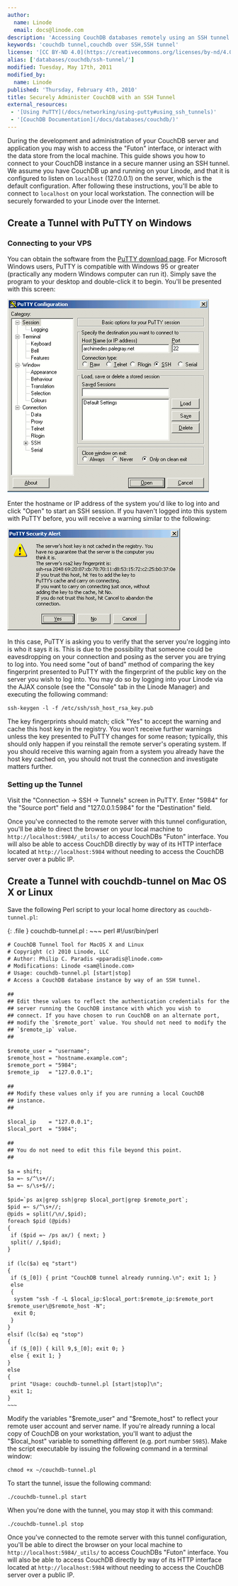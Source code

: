 ```yaml
---
author:
  name: Linode
  email: docs@linode.com
description: 'Accessing CouchDB databases remotely using an SSH tunnel.'
keywords: 'couchdb tunnel,couchdb over SSH,SSH tunnel'
license: '[CC BY-ND 4.0](https://creativecommons.org/licenses/by-nd/4.0)'
alias: ['databases/couchdb/ssh-tunnel/']
modified: Tuesday, May 17th, 2011
modified_by:
  name: Linode
published: 'Thursday, February 4th, 2010'
title: Securely Administer CouchDB with an SSH Tunnel
external_resources:
 - '[Using PuTTY](/docs/networking/using-putty#using_ssh_tunnels)'
 - '[CouchDB Documentation](/docs/databases/couchdb/)'
---
```


During the development and administration of your CouchDB server and application you may wish to access the "Futon" interface, or interact with the data store from the local machine. This guide shows you how to connect to your CouchDB instance in a secure manner using an SSH tunnel. We assume you have CouchDB up and running on your Linode, and that it is configured to listen on `localhost` (127.0.0.1) on the server, which is the default configuration. After following these instructions, you'll be able to connect to `localhost` on your local workstation. The connection will be securely forwarded to your Linode over the Internet.

## Create a Tunnel with PuTTY on Windows

### Connecting to your VPS

You can obtain the software from the [PuTTY download page](http://www.chiark.greenend.org.uk/~sgtatham/putty/download.html). For Microsoft Windows users, PuTTY is compatible with Windows 95 or greater (practically any modern Windows computer can run it). Simply save the program to your desktop and double-click it to begin. You'll be presented with this screen:

[![The session login screen in PuTTY on Windows.](/docs/assets/385-putty-01-session.png)](/docs/assets/385-putty-01-session.png)

Enter the hostname or IP address of the system you'd like to log into and click "Open" to start an SSH session. If you haven't logged into this system with PuTTY before, you will receive a warning similar to the following:

[![An unknown host key warning in PuTTY on Windows.](/docs/assets/386-putty-02-host-key-warning.png)](/docs/assets/386-putty-02-host-key-warning.png)

In this case, PuTTY is asking you to verify that the server you're logging into is who it says it is. This is due to the possibility that someone could be eavesdropping on your connection and posing as the server you are trying to log into. You need some "out of band" method of comparing the key fingerprint presented to PuTTY with the fingerprint of the public key on the server you wish to log into. You may do so by logging into your Linode via the AJAX console (see the "Console" tab in the Linode Manager) and executing the following command:

    ssh-keygen -l -f /etc/ssh/ssh_host_rsa_key.pub 

The key fingerprints should match; click "Yes" to accept the warning and cache this host key in the registry. You won't receive further warnings unless the key presented to PuTTY changes for some reason; typically, this should only happen if you reinstall the remote server's operating system. If you should receive this warning again from a system you already have the host key cached on, you should not trust the connection and investigate matters further.

### Setting up the Tunnel

Visit the "Connection -\> SSH -\> Tunnels" screen in PuTTY. Enter "5984" for the "Source port" field and "127.0.0.1:5984" for the "Destination" field.

Once you've connected to the remote server with this tunnel configuration, you'll be able to direct the browser on your local machine to `http://localhost:5984/_utils/` to access CouchDBs "Futon" interface. You will also be able to access CouchDB directly by way of its HTTP interface located at `http://localhost:5984` without needing to access the CouchDB server over a public IP.

## Create a Tunnel with couchdb-tunnel on Mac OS X or Linux

Save the following Perl script to your local home directory as `couchdb-tunnel.pl`:

{: .file }
couchdb-tunnel.pl
:   ~~~ perl
    #!/usr/bin/perl

    # CouchDB Tunnel Tool for MacOS X and Linux
    # Copyright (c) 2010 Linode, LLC
    # Author: Philip C. Paradis <pparadis@linode.com>
    # Modifications: Linode <sam@linode.com>
    # Usage: couchdb-tunnel.pl [start|stop]
    # Access a CouchDB database instance by way of an SSH tunnel.

    ## 
    ## Edit these values to reflect the authentication credentials for the
    ## server running the CouchDB instance with which you wish to
    ## connect. If you have chosen to run CouchDB on an alternate port,
    ## modify the `$remote_port` value. You should not need to modify the
    ## `$remote_ip` value. 
    ## 

    $remote_user = "username";
    $remote_host = "hostname.example.com";
    $remote_port = "5984";
    $remote_ip   = "127.0.0.1";

    ##
    ## Modify these values only if you are running a local CouchDB
    ## instance. 
    ## 

    $local_ip    = "127.0.0.1";
    $local_port  = "5984";

    ##
    ## You do not need to edit this file beyond this point. 
    ## 

    $a = shift;
    $a =~ s/^\s+//;
    $a =~ s/\s+$//;

    $pid=`ps ax|grep ssh|grep $local_port|grep $remote_port`;
    $pid =~ s/^\s+//;
    @pids = split(/\n/,$pid);
    foreach $pid (@pids)
    {
     if ($pid =~ /ps ax/) { next; }
     split(/ /,$pid);
    }

    if (lc($a) eq "start")
    {
     if ($_[0]) { print "CouchDB tunnel already running.\n"; exit 1; }
     else
     {
      system "ssh -f -L $local_ip:$local_port:$remote_ip:$remote_port $remote_user\@$remote_host -N";
      exit 0;
     }
    }
    elsif (lc($a) eq "stop")
    {
     if ($_[0]) { kill 9,$_[0]; exit 0; }
     else { exit 1; }
    }
    else
    {
     print "Usage: couchdb-tunnel.pl [start|stop]\n";
     exit 1;
    }
    ~~~

Modify the variables "\$remote\_user" and "\$remote\_host" to reflect your remote user account and server name. If you're already running a local copy of CouchDB on your workstation, you'll want to adjust the "\$local\_host" variable to something different (e.g. port number `5985`). Make the script executable by issuing the following command in a terminal window:

    chmod +x ~/couchdb-tunnel.pl

To start the tunnel, issue the following command:

    ./couchdb-tunnel.pl start

When you're done with the tunnel, you may stop it with this command:

    ./couchdb-tunnel.pl stop

Once you've connected to the remote server with this tunnel configuration, you'll be able to direct the browser on your local machine to `http://localhost:5984/_utils/` to access CouchDBs "Futon" interface. You will also be able to access CouchDB directly by way of its HTTP interface located at `http://localhost:5984` without needing to access the CouchDB server over a public IP.